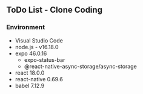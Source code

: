 ## ToDo List - Clone Coding

### Environment

- Visual Studio Code
- node.js - v16.18.0
- expo 46.0.16
  - expo-status-bar
  - @react-native-async-storage/async-storage
- react 18.0.0
- react-native 0.69.6
- babel 7.12.9


